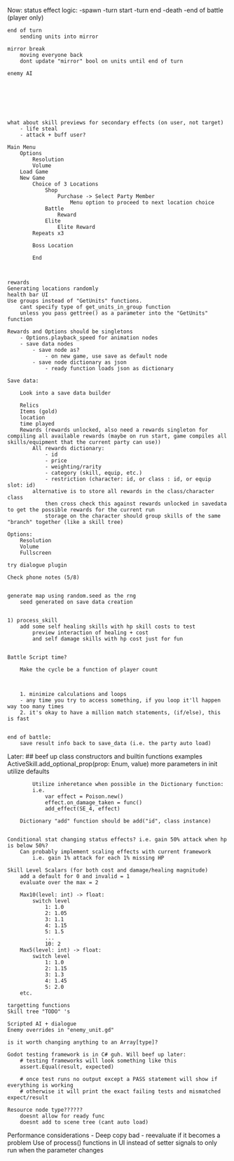 Now:
	status effect logic:
		-spawn
		-turn start
		-turn end
		-death
		-end of battle (player only)

	end of turn
		sending units into mirror

	mirror break
		moving everyone back
		dont update "mirror" bool on units until end of turn

	enemy AI	
	
	





	what about skill previews for secondary effects (on user, not target)
		- life steal
		- attack + buff user?

	Main Menu
		Options
			Resolution
			Volume
		Load Game
		New Game
			Choice of 3 Locations
				Shop
					Purchase -> Select Party Member
						Menu option to proceed to next location choice
				Battle
					Reward
				Elite
					Elite Reward
			Repeats x3

			Boss Location
			
			End
		


	rewards
	Generating locations randomly
	health bar UI
	Use groups instead of "GetUnits" functions.
		cant specify type of get_units_in_group function
		unless you pass gettree() as a parameter into the "GetUnits" function

	Rewards and Options should be singletons
		- Options.playback_speed for animation nodes
		- save data nodes
			- save node as?
				- on new game, use save as default node
			- save node dictionary as json
				- ready function loads json as dictionary

	Save data:

		Look into a save data builder

		Relics
		Items (gold)
		location
		time played
		Rewards (rewards unlocked, also need a rewards singleton for compiling all available rewards (maybe on run start, game compiles all skills/equipment that the current party can use))
			All rewards dictionary:
				- id
				- price
				- weighting/rarity
				- category (skill, equip, etc.)
				- restriction (character: id, or class : id, or equip slot: id)
			alternative is to store all rewards in the class/character class
				then cross check this against rewards unlocked in savedata to get the possible rewards for the current run
				storage on the character should group skills of the same "branch" together (like a skill tree)

	Options:
		Resolution
		Volume
		Fullscreen

	try dialogue plugin
	
	Check phone notes (5/8)


	generate map using random.seed as the rng
		seed generated on save data creation


	1) process_skill
		add some self healing skills with hp skill costs to test 		
			preview interaction of healing + cost
			and self damage skills with hp cost just for fun


	Battle Script time?

		Make the cycle be a function of player count



		1. minimize calculations and loops
		- any time you try to access something, if you loop it'll happen way too many times
		2. it's okay to have a million match statements, (if/else), this is fast


	end of battle:
		save result info back to save_data (i.e. the party auto load)		

Later:
	## beef up class constructors and builtin functions	
		examples 
			ActiveSkill.add_optional_prop(prop: Enum, value)
			more parameters in init
			utilize defaults

			Utilize inheretance when possible in the Dictionary function:
			i.e.
				var effect = Poison.new()
				effect.on_damage_taken = func()
				add_effect(SE_4, effect)

		Dictionary "add" function should be add("id", class instance)

		
	Conditional stat changing status effects? i.e. gain 50% attack when hp is below 50%?
		Can probably implement scaling effects with current framework
			i.e. gain 1% attack for each 1% missing HP

	Skill Level Scalars (for both cost and damage/healing magnitude)
		add a default for 0 and invalid = 1
		evaluate over the max = 2

		Max10(level: int) -> float: 
			switch level
				1: 1.0
				2: 1.05
				3: 1.1
				4: 1.15
				5: 1.5
				...
				10: 2
		Max5(level: int) -> float: 
			switch level
				1: 1.0
				2: 1.15
				3: 1.3
				4: 1.45
				5: 2.0
		etc.

	targetting functions
	Skill tree "TODO" 's

	Scripted AI + dialogue
	Enemy overrides in "enemy_unit.gd"

	is it worth changing anything to an Array[type]?

	Godot testing framework is in C# guh. Will beef up later:
		# testing frameworks will look something like this
		assert.Equal(result, expected)

		# once test runs no output except a PASS statement will show if everything is working
		# otherwise it will print the exact failing tests and mismatched expect/result
	
	Resource node type??????
		doesnt allow for ready func
		doesnt add to scene tree (cant auto load)


Performance considerations -
	Deep copy bad - reevaluate if it becomes a problem
	Use of process() functions in UI instead of setter signals to only run when the parameter changes
	

